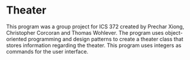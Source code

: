 # Theater

This program was a group project for ICS 372 created by Prechar Xiong, Christopher Corcoran and Thomas Wohlever. The program uses object-oriented programming and design patterns to create a theater class that stores information regarding the theater. This program uses integers as commands for the user interface.
